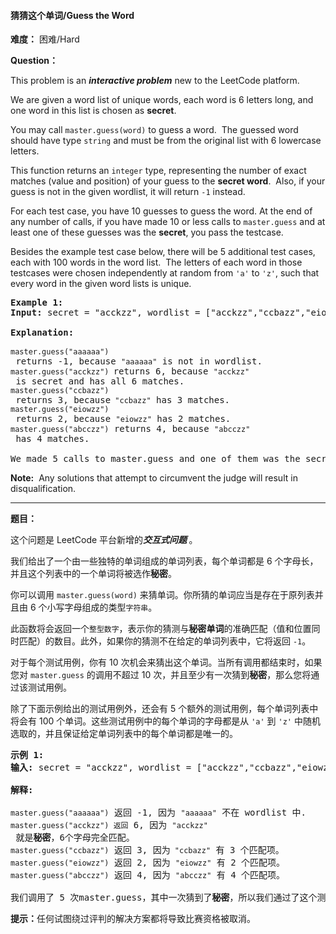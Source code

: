 #### 猜猜这个单词/Guess the Word
**难度：** 困难/Hard

**Question：** 

<p>This problem is an&nbsp;<strong><em>interactive problem</em></strong>&nbsp;new to the LeetCode platform.</p>

<p>We are given a word list of unique words, each word is 6 letters long, and one word in this list is chosen as <strong>secret</strong>.</p>

<p>You may call <code>master.guess(word)</code>&nbsp;to guess a word.&nbsp; The guessed word should have&nbsp;type <code>string</code>&nbsp;and must be from the original list&nbsp;with 6 lowercase letters.</p>

<p>This function returns an&nbsp;<code>integer</code>&nbsp;type, representing&nbsp;the number of exact matches (value and position) of your guess to the <strong>secret word</strong>.&nbsp; Also, if your guess is not in the given wordlist, it will return <code>-1</code> instead.</p>

<p>For each test case, you have 10 guesses to guess the word. At the end of any number of calls, if you have made 10 or less calls to <code>master.guess</code>&nbsp;and at least one of these guesses was the <strong>secret</strong>, you pass the testcase.</p>

<p>Besides the example test case below, there will be 5&nbsp;additional test cases, each with 100 words in the word list.&nbsp; The letters of each word in those testcases were chosen&nbsp;independently at random from <code>&#39;a&#39;</code> to <code>&#39;z&#39;</code>, such that every word in the given word lists is unique.</p>

<pre>
<strong>Example 1:</strong>
<strong>Input:</strong>&nbsp;secret = &quot;acckzz&quot;, wordlist = [&quot;acckzz&quot;,&quot;ccbazz&quot;,&quot;eiowzz&quot;,&quot;abcczz&quot;]

<strong>Explanation:</strong>

<code>master.guess(&quot;aaaaaa&quot;)</code> returns -1, because&nbsp;<code>&quot;aaaaaa&quot;</code>&nbsp;is not in wordlist.
<code>master.guess(&quot;acckzz&quot;) </code>returns 6, because&nbsp;<code>&quot;acckzz&quot;</code> is secret and has all 6&nbsp;matches.
<code>master.guess(&quot;ccbazz&quot;)</code> returns 3, because<code>&nbsp;&quot;ccbazz&quot;</code>&nbsp;has 3 matches.
<code>master.guess(&quot;eiowzz&quot;)</code> returns 2, because&nbsp;<code>&quot;eiowzz&quot;</code>&nbsp;has 2&nbsp;matches.
<code>master.guess(&quot;abcczz&quot;)</code> returns 4, because&nbsp;<code>&quot;abcczz&quot;</code> has 4 matches.

We made 5 calls to&nbsp;master.guess and one of them was the secret, so we pass the test case.
</pre>

<p><strong>Note:</strong>&nbsp; Any solutions that attempt to circumvent the judge&nbsp;will result in disqualification.</p>


------

**题目：** 
<p>这个问题是 LeetCode 平台新增的<strong><em>交互式问题 </em></strong>。</p>

<p>我们给出了一个由一些独特的单词组成的单词列表，每个单词都是 6 个字母长，并且这个列表中的一个单词将被选作<strong>秘密</strong>。</p>

<p>你可以调用 <code>master.guess(word)</code> 来猜单词。你所猜的单词应当是存在于原列表并且由 6 个小写字母组成的类型<code>字符串</code>。</p>

<p>此函数将会返回一个<code>整型数字</code>，表示你的猜测与<strong>秘密单词</strong>的准确匹配（值和位置同时匹配）的数目。此外，如果你的猜测不在给定的单词列表中，它将返回 <code>-1</code>。</p>

<p>对于每个测试用例，你有 10 次机会来猜出这个单词。当所有调用都结束时，如果您对 <code>master.guess</code> 的调用不超过 10 次，并且至少有一次猜到<strong>秘密</strong>，那么您将通过该测试用例。</p>

<p>除了下面示例给出的测试用例外，还会有 5 个额外的测试用例，每个单词列表中将会有 100 个单词。这些测试用例中的每个单词的字母都是从 <code>&#39;a&#39;</code> 到 <code>&#39;z&#39;</code>&nbsp;中随机选取的，并且保证给定单词列表中的每个单词都是唯一的。</p>

<pre><strong>示例 1:</strong>
<strong>输入:</strong>&nbsp;secret = &quot;acckzz&quot;, wordlist = [&quot;acckzz&quot;,&quot;ccbazz&quot;,&quot;eiowzz&quot;,&quot;abcczz&quot;]

<strong>解释:</strong>

<code>master.guess(&quot;aaaaaa&quot;)</code> 返回 -1, 因为&nbsp;<code>&quot;aaaaaa&quot;</code>&nbsp;不在 wordlist 中.
<code>master.guess(&quot;acckzz&quot;) 返回</code> 6, 因为&nbsp;<code>&quot;acckzz&quot;</code> 就是<strong>秘密</strong>，6个字母完全匹配。
<code>master.guess(&quot;ccbazz&quot;)</code> 返回 3, 因为<code>&nbsp;&quot;ccbazz&quot;</code>&nbsp;有 3 个匹配项。
<code>master.guess(&quot;eiowzz&quot;)</code> 返回 2, 因为&nbsp;<code>&quot;eiowzz&quot;</code>&nbsp;有 2 个匹配项。
<code>master.guess(&quot;abcczz&quot;)</code> 返回 4, 因为&nbsp;<code>&quot;abcczz&quot;</code> 有 4 个匹配项。

我们调用了 5 次master.guess，其中一次猜到了<strong>秘密</strong>，所以我们通过了这个测试用例。
</pre>

<p><strong>提示：</strong>任何试图绕过评判的解决方案都将导致比赛资格被取消。</p>

